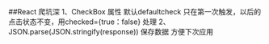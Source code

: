 ##React 爬坑深
1、CheckBox 属性 默认defaultcheck 只在第一次触发，以后的点击状态不变，用checked={true：false} 处理
2、JSON.parse(JSON.stringify(response)) 保存数据 方便下次应用